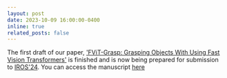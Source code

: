 ```yaml
---
layout: post
date: 2023-10-09 16:00:00-0400
inline: true
related_posts: false
---
```


The first draft of our paper, ['FViT-Grasp: Grasping Objects With Using Fast Vision Transformers'](assets/pdf/fvit.pdf) is finished and is now being prepared for submission to [IROS'24](https://www.ieee-ras.org/conferences-workshops/financially-co-sponsored/iros). You can access the manuscript [here](assets/pdf/fvit.pdf)